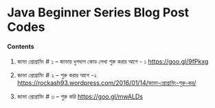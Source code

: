 # Java Beginner Series Blog Post Codes

#### Contents

1. জাভা প্রোগ্রামিং # ১ – জাভায় ধুপধাপ কোড লেখা শুরু করার আগে - ১ https://goo.gl/9fPkxg

2. জাভা প্রোগ্রামিং # ২ – শুরু করার আগে -২
https://rockash93.wordpress.com/2016/01/14/জাভা-প্রোগ্রামিং-শুরু-কর/

3. জাভা প্রোগ্রামিং # ৩ – শুরু করি
https://goo.gl/mwALDs
